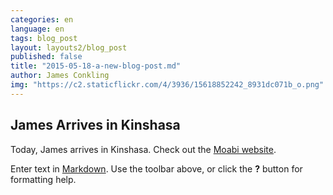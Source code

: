 ```yaml
---
categories: en
language: en
tags: blog_post
layout: layouts2/blog_post
published: false
title: "2015-05-18-a-new-blog-post.md"
author: James Conkling
img: "https://c2.staticflickr.com/4/3936/15618852242_8931dc071b_o.png"
---
```



## James Arrives in Kinshasa

Today, James arrives in Kinshasa.  Check out the [Moabi website](http://rdc.moabi.org).

Enter text in [Markdown](http://daringfireball.net/projects/markdown/). Use the toolbar above, or click the **?** button for formatting help.
